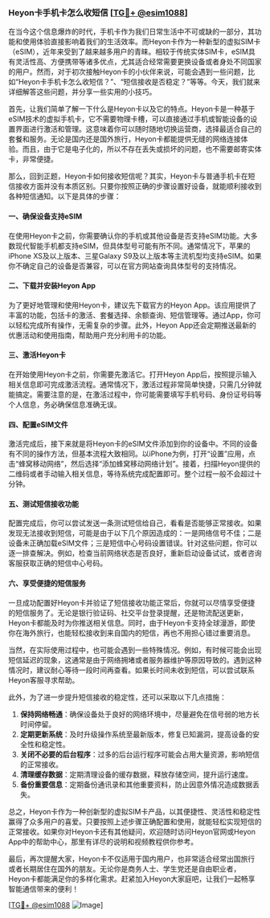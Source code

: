 ### Heyon卡手机卡怎么收短信 [[TG💪+ @esim1088](https://t.me/s/esim1088)]

在当今这个信息爆炸的时代，手机卡作为我们日常生活中不可或缺的一部分，其功能和使用体验直接影响着我们的生活效率。而Heyon卡作为一种新型的虚拟SIM卡（eSIM），近年来受到了越来越多用户的青睐。相较于传统实体SIM卡，eSIM具有灵活性高、方便携带等诸多优点，尤其适合经常需要更换设备或者身处不同国家的用户。然而，对于初次接触Heyon卡的小伙伴来说，可能会遇到一些问题，比如“Heyon卡手机卡怎么收短信？”、“短信接收是否稳定？”等等。今天，我们就来详细解答这些问题，并分享一些实用的小技巧。

首先，让我们简单了解一下什么是Heyon卡以及它的特点。Heyon卡是一种基于eSIM技术的虚拟手机卡，它不需要物理卡槽，可以直接通过手机或智能设备的设置界面进行激活和管理。这意味着你可以随时随地切换运营商，选择最适合自己的套餐和服务。无论是国内还是国外旅行，Heyon卡都能提供无缝的网络连接体验。而且，由于它是电子化的，所以不存在丢失或损坏的问题，也不需要邮寄实体卡，非常便捷。

那么，回到正题，Heyon卡如何接收短信呢？其实，Heyon卡与普通手机卡在短信接收方面并没有本质区别。只要你按照正确的步骤设置好设备，就能顺利接收到各种短信通知。以下是具体的步骤：

#### 一、确保设备支持eSIM

在使用Heyon卡之前，你需要确认你的手机或其他设备是否支持eSIM功能。大多数现代智能手机都支持eSIM，但具体型号可能有所不同。通常情况下，苹果的iPhone XS及以上版本、三星Galaxy S9及以上版本等主流机型均支持eSIM。如果你不确定自己的设备是否兼容，可以在官方网站查询具体型号的支持情况。

#### 二、下载并安装Heyon App

为了更好地管理和使用Heyon卡，建议先下载官方的Heyon App。该应用提供了丰富的功能，包括卡的激活、套餐选择、余额查询、短信管理等。通过App，你可以轻松完成所有操作，无需复杂的步骤。此外，Heyon App还会定期推送最新的优惠活动和使用指南，帮助用户充分利用卡的功能。

#### 三、激活Heyon卡

在开始使用Heyon卡之前，你需要先激活它。打开Heyon App后，按照提示输入相关信息即可完成激活流程。通常情况下，激活过程非常简单快捷，只需几分钟就能搞定。需要注意的是，在激活过程中，你可能需要填写手机号码、身份证号码等个人信息，务必确保信息准确无误。

#### 四、配置eSIM文件

激活完成后，接下来就是将Heyon卡的eSIM文件添加到你的设备中。不同的设备有不同的操作方法，但基本流程大致相同。以iPhone为例，打开“设置”应用，点击“蜂窝移动网络”，然后选择“添加蜂窝移动网络计划”。接着，扫描Heyon提供的二维码或者手动输入相关信息，等待系统完成配置即可。整个过程一般不会超过十分钟。

#### 五、测试短信接收功能

配置完成后，你可以尝试发送一条测试短信给自己，看看是否能够正常接收。如果发现无法接收到短信，可能是由于以下几个原因造成的：一是网络信号不佳；二是设备未正确加载eSIM文件；三是短信中心号码设置错误。针对这些问题，你可以逐一排查解决。例如，检查当前网络状态是否良好，重新启动设备试试，或者咨询客服获取正确的短信中心号码。

#### 六、享受便捷的短信服务

一旦成功配置好Heyon卡并验证了短信接收功能正常后，你就可以尽情享受便捷的短信服务了。无论是银行验证码、社交平台登录提醒，还是物流配送更新，Heyon卡都能及时为你推送相关信息。同时，由于Heyon卡支持全球漫游，即使你在海外旅行，也能轻松接收到来自国内的短信，再也不用担心错过重要消息。

当然，在实际使用过程中，也可能会遇到一些特殊情况。例如，有时候可能会出现短信延迟的现象，这通常是由于网络拥堵或者服务器维护等原因导致的。遇到这种情况时，建议耐心等待一段时间再查看。如果长时间未收到短信，可以尝试联系Heyon客服寻求帮助。

此外，为了进一步提升短信接收的稳定性，还可以采取以下几点措施：

1. **保持网络畅通**：确保设备处于良好的网络环境中，尽量避免在信号弱的地方长时间停留。
2. **定期更新系统**：及时升级操作系统至最新版本，修复已知漏洞，提高设备的安全性和稳定性。
3. **关闭不必要的后台程序**：过多的后台运行程序可能会占用大量资源，影响短信的正常接收。
4. **清理缓存数据**：定期清理设备的缓存数据，释放存储空间，提升运行速度。
5. **备份重要信息**：定期备份通讯录和其他重要资料，防止因意外情况造成数据丢失。

总之，Heyon卡作为一种创新型的虚拟SIM卡产品，以其便捷性、灵活性和稳定性赢得了众多用户的喜爱。只要按照上述步骤正确配置和使用，就能轻松实现短信的正常接收。如果你对Heyon卡还有其他疑问，欢迎随时访问Heyon官网或Heyon App中的帮助中心，那里有详尽的说明和视频教程供你参考。

最后，再次提醒大家，Heyon卡不仅适用于国内用户，也非常适合经常出国旅行或者长期居住在国外的朋友。无论你是商务人士、学生党还是自由职业者，Heyon卡都能满足你的多样化需求。赶紧加入Heyon大家庭吧，让我们一起畅享智能通信带来的便利！

[[TG💪+ @esim1088](https://t.me/s/esim1088) ![Image](https://i.postimg.cc/4NQfJmqS/Snipaste-2025-05-13-00-14-12.png)]